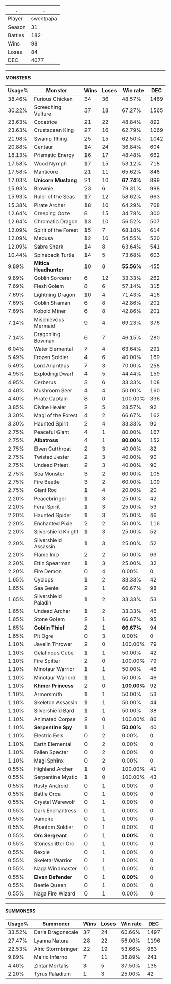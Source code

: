 .|.
|-|-
Player|sweetpapa
Season|31
Battles|182
Wins|98
Loses|84
DEC|4077

---
**MONSTERS**

Usage%|Monster|Wins|Loses|Win rate|DEC|
-|-|-|-|-|-|
38.46%|Furious Chicken|34|36|48.57%|1469|
30.22%|Screeching Vulture|37|18|67.27%|1565|
23.63%|Cocatrice|21|22|48.84%|892|
23.63%|Crustacean King|27|16|62.79%|1069|
21.98%|Swamp Thing|25|15|62.50%|1042|
20.88%|Centaur|14|24|36.84%|604|
18.13%|Prismatic Energy|16|17|48.48%|662|
17.58%|Wood Nymph|17|15|53.12%|718|
17.58%|Manticore|21|11|65.62%|848|
17.03%|**Unicorn Mustang**|21|10|**67.74%**|899|
15.93%|Brownie|23|6|79.31%|998|
15.93%|Ruler of the Seas|17|12|58.62%|663|
15.38%|Pirate Archer|18|10|64.29%|768|
12.64%|Creeping Ooze|8|15|34.78%|300|
12.64%|Chromatic Dragon|13|10|56.52%|507|
12.09%|Spirit of the Forest|15|7|68.18%|614|
12.09%|Medusa|12|10|54.55%|520|
12.09%|Sabre Shark|14|8|63.64%|541|
10.44%|Spineback Turtle|14|5|73.68%|603|
9.89%|**Mitica Headhunter**|10|8|**55.56%**|455|
9.89%|Goblin Sorcerer|6|12|33.33%|262|
7.69%|Flesh Golem|8|6|57.14%|315|
7.69%|Lightning Dragon|10|4|71.43%|416|
7.69%|Goblin Shaman|6|8|42.86%|201|
7.69%|Kobold Miner|6|8|42.86%|201|
7.14%|Mischievous Mermaid|9|4|69.23%|376|
7.14%|Dragonling Bowman|6|7|46.15%|280|
6.04%|Water Elemental|7|4|63.64%|291|
5.49%|Frozen Soldier|4|6|40.00%|169|
5.49%|Lord Arianthus|7|3|70.00%|258|
4.95%|Exploding Dwarf|4|5|44.44%|159|
4.95%|Cerberus|3|6|33.33%|108|
4.40%|Mushroom Seer|4|4|50.00%|160|
4.40%|Pirate Captain|8|0|100.00%|336|
3.85%|Divine Healer|2|5|28.57%|92|
3.30%|Magi of the Forest|4|2|66.67%|162|
3.30%|Haunted Spirit|2|4|33.33%|90|
2.75%|Peaceful Giant|4|1|80.00%|167|
2.75%|**Albatross**|4|1|**80.00%**|152|
2.75%|Elven Cutthroat|2|3|40.00%|82|
2.75%|Twisted Jester|2|3|40.00%|90|
2.75%|Undead Priest|2|3|40.00%|90|
2.75%|Sea Monster|3|2|60.00%|105|
2.75%|Fire Beetle|3|2|60.00%|109|
2.75%|Giant Roc|1|4|20.00%|20|
2.20%|Peacebringer|1|3|25.00%|42|
2.20%|Feral Spirit|1|3|25.00%|53|
2.20%|Haunted Spider|1|3|25.00%|46|
2.20%|Enchanted Pixie|2|2|50.00%|116|
2.20%|Silvershield Knight|1|3|25.00%|52|
2.20%|Silvershield Assassin|1|3|25.00%|52|
2.20%|Flame Imp|2|2|50.00%|69|
2.20%|Ettin Spearman|1|3|25.00%|32|
2.20%|Fire Demon|0|4|0.00%|0|
1.65%|Cyclops|1|2|33.33%|42|
1.65%|Sea Genie|2|1|66.67%|98|
1.65%|Silvershield Paladin|1|2|33.33%|53|
1.65%|Undead Archer|1|2|33.33%|46|
1.65%|Stone Golem|2|1|66.67%|95|
1.65%|**Goblin Thief**|2|1|**66.67%**|94|
1.65%|Pit Ogre|0|3|0.00%|0|
1.10%|Javelin Thrower|2|0|100.00%|79|
1.10%|Gelatinous Cube|1|1|50.00%|42|
1.10%|Fire Spitter|2|0|100.00%|79|
1.10%|Minotaur Warrior|1|1|50.00%|46|
1.10%|Minotaur Warlord|1|1|50.00%|46|
1.10%|**Khmer Princess**|2|0|**100.00%**|92|
1.10%|Armorsmith|1|1|50.00%|53|
1.10%|Skeleton Assassin|1|1|50.00%|44|
1.10%|Silvershield Bard|1|1|50.00%|38|
1.10%|Animated Corpse|2|0|100.00%|86|
1.10%|**Serpentine Spy**|1|1|**50.00%**|40|
1.10%|Electric Eels|0|2|0.00%|0|
1.10%|Earth Elemental|0|2|0.00%|0|
1.10%|Fallen Specter|0|2|0.00%|0|
1.10%|Magi Sphinx|0|2|0.00%|0|
0.55%|Highland Archer|1|0|100.00%|41|
0.55%|Serpentine Mystic|1|0|100.00%|43|
0.55%|Rusty Android|0|1|0.00%|0|
0.55%|Battle Orca|0|1|0.00%|0|
0.55%|Crystal Werewolf|0|1|0.00%|0|
0.55%|Dark Enchantress|0|1|0.00%|0|
0.55%|Vampire|0|1|0.00%|0|
0.55%|Phantom Soldier|0|1|0.00%|0|
0.55%|**Orc Sergeant**|0|1|**0.00%**|0|
0.55%|Stonesplitter Orc|0|1|0.00%|0|
0.55%|Rexxie|0|1|0.00%|0|
0.55%|Skeletal Warrior|0|1|0.00%|0|
0.55%|Naga Windmaster|0|1|0.00%|0|
0.55%|**Elven Defender**|0|1|**0.00%**|0|
0.55%|Beetle Queen|0|1|0.00%|0|
0.55%|Naga Fire Wizard|0|1|0.00%|0|

---
**SUMMONERS**

Usage%|Summoner|Wins|Loses|Win rate|DEC|
-|-|-|-|-|-|
33.52%|Daria Dragonscale|37|24|60.66%|1497|
27.47%|Lyanna Natura|28|22|56.00%|1196|
22.53%|Alric Stormbringer|22|19|53.66%|963|
9.89%|Malric Inferno|7|11|38.89%|241|
4.40%|Zintar Mortalis|3|5|37.50%|135|
2.20%|Tyrus Paladium|1|3|25.00%|42|
